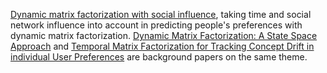 [Dynamic matrix factorization with social influence](http://arxiv.org/abs/1604.06194), taking time and social network influence into account in predicting people's preferences with dynamic matrix factorization.
[Dynamic Matrix Factorization: A State Space Approach](http://arxiv.org/abs/1110.2098) and 
[Temporal Matrix Factorization for Tracking Concept Drift in individual User Preferences](http://arxiv.org/abs/1510.05263) are background papers on the same theme.